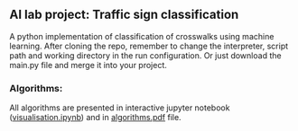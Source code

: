 ## AI lab project: Traffic sign classification
A python implementation of classification of crosswalks using machine learning. After cloning the repo, remember to change the interpreter, script path and working directory in the run configuration. Or just download the main.py file and merge it into your project.

### Algorithms:
All algorithms are presented in interactive jupyter notebook ([visualisation.ipynb](visualisation.ipynb)) and in [algorithms.pdf](algorithms.pdf) file.

